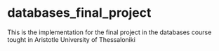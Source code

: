 # databases_final_project
This is the implementation for the final project in the  databases course tought in Aristotle University of Thessaloniki
